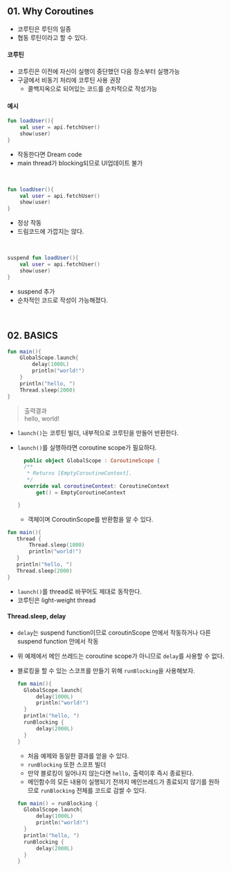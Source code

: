 ## 01. Why Coroutines

- 코루틴은 루틴의 일종
- 협동 루틴이라고 할 수 있다.

#### 코루틴

- 코투린은 이전에 자신이 실행이 중단했던 다음 장소부터 실행가능
- 구글에서 비동기 처리에 코루틴 사용 권장
  - 콜백지옥으로 되어있는 코드를 순차적으로 작성가능

#### 예시

```kotlin
fun loadUser(){
	val user = api.fetchUser()
	show(user)
}
```

- 작동한다면 Dream code
- main thread가 blocking되므로 UI업데이트 불가

<br>

```kotlin
fun loadUser(){
	val user = api.fetchUser()
	show(user)
}
```

- 정상 작동
- 드림코드에 가깝지는 않다.

<br>

```kotlin
suspend fun loadUser(){
	val user = api.fetchUser()
	show(user)
}
```

- suspend 추가
- 순차적인 코드로 작성이 가능해졌다.

<br>

## 02. BASICS

```kotlin
fun main(){
    GlobalScope.launch{
        delay(1000L)
        println("world!")
    }
    println("hello, ")
    Thread.sleep(2000)
}
```

> 출력결과<br>
> hello,
> world!

- `launch()`는 코루틴 빌더, 내부적으로 코루틴을 만들어 반환한다.
- `launch()`를 실행하라면 coroutine scope가 필요하다.

  ```kotlin
    public object GlobalScope : CoroutineScope {
    /**
     * Returns [EmptyCoroutineContext].
     */
    override val coroutineContext: CoroutineContext
        get() = EmptyCoroutineContext

  }
  ```

  - 객체이며 CoroutinScope를 반환함을 알 수 있다.

```kotlin
fun main(){
   thread {
       Thread.sleep(1000)
       println("world!")
   }
   println("hello, ")
   Thread.sleep(2000)
}
```

- `launch()`를 thread로 바꾸어도 제대로 동작한다.
- 코루틴은 light-weight thread

#### Thread.sleep, delay

- `delay`는 suspend function이므로 coroutinScope 안에서 작동하거나 다른 suspend function 안에서 작동

- 위 예제에서 메인 쓰레드는 coroutine scope가 아니므로 `delay`를 사용할 수 없다.

- 블로킹을 할 수 있는 스코프를 만들기 위해 `runBlocking`을 사용해보자.

  ```kotlin
  fun main(){
    GlobalScope.launch{
        delay(1000L)
        println("world!")
    }
    println("hello, ")
    runBlocking {
        delay(2000L)
    }
  }
  ```

  - 처음 예제와 동일한 결과를 얻을 수 있다.
  - `runBlocking` 또한 스코프 빌더
  - 만약 블로킹이 일어나지 않는다면 `hello,` 출력이후 즉시 종료된다.
  - 메인함수의 모든 내용이 실행되기 전까지 메인쓰레드가 종료되지 않기를 원하므로 `runBlocking` 전체를 코드로 감쌀 수 있다.

  ```kotlin
  fun main() = runBlocking {
    GlobalScope.launch{
        delay(1000L)
        println("world!")
    }
    println("hello, ")
    runBlocking {
        delay(2000L)
    }
  }
  ```
